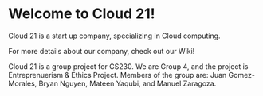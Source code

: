 # Welcome to Cloud 21!

Cloud 21 is a start up company, specializing in Cloud computing.

For more details about our company, check out our Wiki!

Cloud 21 is a group project for CS230. We are Group 4, and the project is Entreprenuerism &amp; Ethics Project. Members of the group are: Juan Gomez-Morales, Bryan Nguyen, Mateen Yaqubi, and Manuel Zaragoza.
